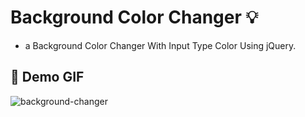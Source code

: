# Background Color Changer :bulb: 

- a Background Color Changer With Input Type Color Using jQuery.

## :camera_flash: Demo GIF

![background-changer](https://github.com/Hager-elhwarii/Intro-to-jQuery/assets/80959882/6c66ca4d-168b-4d20-8d34-02bbd3ccee64)
